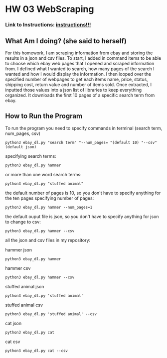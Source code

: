 # HW 03 WebScraping
### Link to Instructions: [**instructions!!!** ](https://github.com/mikeizbicki/cmc-csci040/tree/2021fall/hw_03)

## What Am I doing? (she said to herself)
For this homework, I am scraping information from ebay and storing the results in a json and csv files.
To start, I added in command items to be able to choose which ebay web pages that I opened and scraped information from. I defined what I wanted to search, how many pages of the search I wanted and how I would display the information. I then looped over the specified number of webpages to get each items name, price, status, shipping cost, return value and number of items sold. Once extracted, I inputted those values into a json list of libraries to keep everything organized. It downloads the first 10 pages of a specific search term from ebay.

## How to Run the Program
To run the program you need to specify commands in terminal (search term, num_pages, csv)
``` 
python3 ebay_dl.py "search term" "--num_pages= "(default 10) "--csv" (default json)
```

specifying search terms:
``` 
python3 ebay_dl.py hammer 
```
or more than one word search terms:
``` 
python3 ebay_dl.py "stuffed animal" 
```

the default number of pages is 10, so you don't have to specify anything for the ten pages
specifying number of pages: 
```
python3 ebay_dl.py hammer --num_pages=1
```

the default ouput file is json, so you don't have to specify anything for json
to change to csv: 
``` 
python3 ebay_dl.py hammer --csv
```

all the json and csv files in my repository:

hammer json 
``` 
python3 ebay_dl.py hammer
```

hammer csv
``` 
python3 ebay_dl.py hammer --csv
```

stuffed animal json
``` 
python3 ebay_dl.py 'stuffed animal' 
```

stuffed animal csv
``` 
python3 ebay_dl.py 'stuffed animal' --csv
```

cat json
``` 
python3 ebay_dl.py cat
```

cat csv
``` 
python3 ebay_dl.py cat --csv 
```
